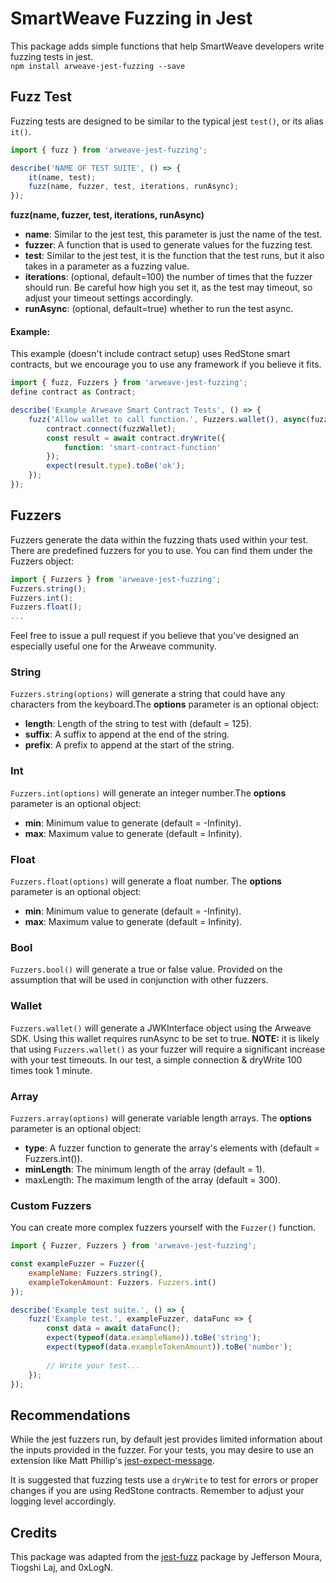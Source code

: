 # SmartWeave Fuzzing in Jest

This package adds simple functions that help SmartWeave developers write fuzzing tests in
jest.  
`npm install arweave-jest-fuzzing --save`

## Fuzz Test

Fuzzing tests are designed to be similar to the typical jest `test()`, or its alias `it()`.

```javascript
import { fuzz } from 'arweave-jest-fuzzing';

describe('NAME OF TEST SUITE', () => {
    it(name, test);
    fuzz(name, fuzzer, test, iterations, runAsync);
});
```

**fuzz(name, fuzzer, test, iterations, runAsync)**

- **name**: Similar to the jest test, this parameter is just the name of the test.
- **fuzzer**: A function that is used to generate values for the fuzzing test.
- **test**: Similar to the jest test, it is the function that the test runs, but it also takes in a parameter as a fuzzing value.
- **iterations**: (optional, default=100) the number of times that the fuzzer should run. Be careful how high you set it, as the test may timeout, so adjust your timeout settings accordingly.
- **runAsync**: (optional, default=true) whether to run the test async.

#### Example:

This example (doesn't include contract setup) uses RedStone smart contracts, but we encourage you to use any framework if you believe it fits.

```javascript
import { fuzz, Fuzzers } from 'arweave-jest-fuzzing';
define contract as Contract;

describe('Example Arweave Smart Contract Tests', () => {
    fuzz('Allow wallet to call function.', Fuzzers.wallet(), async(fuzzWallet) => {
        contract.connect(fuzzWallet);
        const result = await contract.dryWrite({
            function: 'smart-contract-function'
        });
        expect(result.type).toBe('ok');
    });
});
```

## Fuzzers

Fuzzers generate the data within the fuzzing thats used within your test. There are predefined fuzzers for you to use. You can find them under the Fuzzers object:

```javascript
import { Fuzzers } from 'arweave-jest-fuzzing';
Fuzzers.string();
Fuzzers.int();
Fuzzers.float();
...
```

Feel free to issue a pull request if you believe that you've designed an especially useful one for the Arweave community.

### String

`Fuzzers.string(options)` will generate a string that could have any characters from the keyboard.The **options** parameter is an optional object:

- **length**: Length of the string to test with (default = 125).
- **suffix**: A suffix to append at the end of the string.
- **prefix**: A prefix to append at the start of the string.

### Int

`Fuzzers.int(options)` will generate an integer number.The **options** parameter is an optional object:

- **min**: Minimum value to generate (default = -Infinity).
- **max**: Maximum value to generate (default = Infinity).

### Float

`Fuzzers.float(options)` will generate a float number.
The **options** parameter is an optional object:

- **min**: Minimum value to generate (default = -Infinity).
- **max**: Maximum value to generate (default = Infinity).

### Bool

`Fuzzers.bool()` will generate a true or false value.
Provided on the assumption that will be used in conjunction with other fuzzers.

### Wallet

`Fuzzers.wallet()` will generate a JWKInterface object using the Arweave SDK.
Using this wallet requires runAsync to be set to true.
**NOTE:** it is likely that using `Fuzzers.wallet()` as your fuzzer will require a
significant increase with your test timeouts. In our test, a simple connection
& dryWrite 100 times took 1 minute.

### Array

`Fuzzers.array(options)` will generate variable length arrays.
The **options** parameter is an optional object:

- **type**: A fuzzer function to generate the array's elements with (default = Fuzzers.int()).
- **minLength**: The minimum length of the array (default = 1).
- maxLength: The maximum length of the array (default = 300).

### Custom Fuzzers

You can create more complex fuzzers yourself with the `Fuzzer()` function.
```javascript
import { Fuzzer, Fuzzers } from 'arweave-jest-fuzzing';

const exampleFuzzer = Fuzzer({
    exampleName: Fuzzers.string(),
    exampleTokenAmount: Fuzzers. Fuzzers.int()
});

describe('Example test suite.', () => {
    fuzz('Example test.', exampleFuzzer, dataFunc => {
        const data = await dataFunc();
        expect(typeof(data.exampleName)).toBe('string');
        expect(typeof(data.exampleTokenAmount)).toBe('number');
        
        // Write your test...
    });
});
```

## Recommendations

While the jest fuzzers run, by default jest provides limited information about the inputs
provided in the fuzzer. For your tests, you may desire to use an extension like Matt Phillip's
[jest-expect-message](https://github.com/mattphillips/jest-expect-message).

It is suggested that fuzzing tests use a `dryWrite` to test for errors or proper changes if 
you are using RedStone contracts. Remember to adjust your logging level accordingly.

## Credits

This package was adapted from the [jest-fuzz](https://github.com/jeffersonmourak/jest-fuzz)
package by Jefferson Moura, Tiogshi Laj, and 0xLogN.
